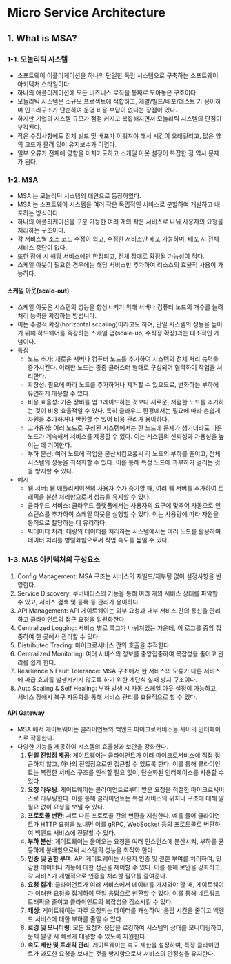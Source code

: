 # Micro Service Architecture

## 1. What is MSA?
### 1-1. 모놀리틱 시스템
- 소프트웨어 어플리케이션을 하나의 단일한 독립 시스템으로 구축하는 소프트웨어 아키텍처 스타일이다.
- 하나의 애플리케이션에 모든 비즈니스 로직을 통째로 모아놓은 구조이다.
- 모놀리틱 시스템은 소규모 프로젝트에 적합하고, 개발/빌드/배포/테스트 가 용이하며 인프라구조가 단순하여
  운영 비용 부담이 없다는 장점이 있다.
- 하지만 기업의 시스템 규모가 점점 커지고 복잡해지면서 모놀리틱 시스템의 단점이 부각된다.
- 작은 수정사항에도 전체 빌드 및 배포가 이뤄져야 해서 시간이 오래걸리고, 많은 양의 코드가 몰려 있어 유지보수가 어렵다.
- 일부 오류가 전체에 영향을 미치기도하고 스케일 아웃 설정이 복잡한 점 역시 문제가 된다.

### 1-2. MSA 
- MSA 는 모놀리틱 시스템의 대안으로 등장하였다.
- MSA 는 소프트웨어 시스템을 여러 작은 독립적인 서비스로 분할하여 개발하고 배포하는 방식이다.
- 하나의 애플리케이션을 구분 가능한 여러 개의 작은 서비스로 나눠 사용자의 요청을 처리하는 구조이다.
- 각 서비스별 소스 코드 수정이 쉽고, 수정한 서비스만 배포 가능하며, 배포 시 전체 서비스 중단이 없다.
- 또한 장애 시 해당 서비스에만 한정되고, 전체 장애로 확장될 가능성이 적다.
- 스케일 아웃이 필요한 경우에는 해당 서비스만 추가하여 리소스의 효율적 사용이 가능하다.

#### 스케일 아웃(scale-out)
- 스케일 아웃은 시스템의 성능을 향상시키기 위해 서버나 컴퓨터 노드의 개수를 늘려 처리 능력을 확장하는 방법니다.
- 이는 수평적 확장(horizontal sccaling)이라고도 하며, 단일 시스템의 성능을 높이기 위해 하드웨어를 즉강하는 스케일 업(scale-up, 수직정 확장)과는 대조적인 개념이다.
- 특징
  - 노드 추가: 새로운 서버나 컴퓨터 노드를 추가하여 시스템의 전체 처리 능력을 증가시킨다.
    이러한 노드는 종종 클러스터 형태로 구성되어 협력하여 작업을 처리한다.
  - 확장성: 필요에 따라 노드를 추가하거나 제거할 수 있으므로, 변화하는 부하에 유연하게 대응할 수 있다.
  - 비용 효율성: 기존 장비를 업그레이드하는 것보다 새로운, 저렴한 노드를 추가하는 것이 비용 효율적일 수 있다.
    특히 클라우드 환경에서는 필요에 따라 손쉽게 자원을 추가하거나 반환할 수 있어 비용 관리가 용이하다.
  - 고가용성: 여러 노드로 구성된 시스템에서는 한 노드에 문제가 생기더라도 다른 노드가 계속해서 서비스를 제공할 수 있다.
    이는 시스템의 신뢰성과 가용성을 높이는 데 기여한다.
  - 부하 분산: 여러 노드에 작업을 분산시킴으롰써 각 노드의 부하를 줄이고, 전체 시스템의 성능을 최적화할 수 있다.
    이를 통해 특정 노드에 과부하가 걸리는 것을 방지할 수 있다.
- 예시
  - 웹 서버: 웹 애플리케이션의 사용자 수가 증가할 때, 여러 웹 서버를 추가하여 트래픽을 분산 처리함으로써 성능을 유지할 수 있다.
  - 클라우드 서비스: 클라우드 플랫폼에서는 사용자의 요구에 맞추어 자동으로 인스턴스를 추가하여 스케일 아웃을 실행할 수 있다.
    이는 사용량에 따라 자원을 동적으로 할당하는 데 유리하다.
  - 빅데이터 처리: 대량의 데이터를 처리하는 시스템에서는 여러 노드를 활용하여 데이터 처리를 병렬화함으로써 작업 속도를 높일 수 있다.

### 1-3. MAS 아키텍처의 구성요소
1. Config Management: MSA 구조는 서비스의 재빌드/재부팅 없이 설정사항을 반영한다.
2. Service Discovery: 쿠버네티스의 기능을 통해 여러 개의 서비스 상태를 파악할 수 있고, 서비스 검색 및 등록 등 관리가 용이하다.
3. API Management: API 게이트웨이는 외부 요청과 내부 서비스 간의 통신을 관리하고 클라이언트의 접근 요청을 일원화한다.
4. Centralized Logging: 서비스 별로 록그가 나눠져있는 가운데, 이 로그를 중앙 집중하여 한 곳에서 관리할 수 있다.
5. Distributed Tracing: 마이크로서비스 간의 호출을 추적한다.
6. Centrailzed Monitoring: 여러 서비스의 정보를 중앙집중하여 복잡성을 줄이고 관리를 쉽게 한다.
7. Resillience & Fault Tolerance: MSA 구조에서 한 서비스의 오류가 다른 서비스에 파급 효과를 발생시키지 않도록 하기 위한 계단식 실패 방지 구조이다.
8. Auto Scaling & Self Healing: 부하 발생 시 자동 스케일 아웃 설정이 가능하고, 서비스 장애시 복구 자동화를 통해 서비스 관리를 효율적으로 할 수 있다.

#### API Gateway
- MSA 에서 게이트웨이는 클라이언트와 백엔드 마이크로서비스들 사이의 인터페이스로 작동한다.
- 다양한 기능을 제공하여 시스템의 효율성과 보안을 강화한다.
  1. **단일 진입점 제공**: 게이트웨이는 클라이언트가 여러 마이크로서비스에 직접 접근하지 않고, 하나의 진입점으로만 접근할 수 있도록 한다.
     이를 통해 클라이언트는 복잡한 서비스 구조를 인식할 필요 없이, 단순화된 인터페이스를 사용할 수 있다.
  2. **요청 라우팅**: 게이트웨이는 클라이언트로부터 받은 요청을 적절한 마이크로서비스로 라우팅한다.
     이를 통해 클라이언트는 특정 서비스의 위치나 구조에 대해 알 필요 없이 요청을 보낼 수 있다.
  3. **프로토콜 변환**: 서로 다른 프로토콜 간의 변환을 지원한다. 예를 들어 클라이언트가 HTTP 요청을 보내면
     이를 gRPC, WebSocket 등의 프로토콜로 변환하여 백엔드 서비스에 전달할 수 있다.
  4. **부하 분산**: 게이트웨이는 들어오는 요청을 여러 인스턴스에 분산시켜, 부하를 균등하게 분배함으로써 시스템의 성능을 최적화 한다.
  5. **인증 및 권한 부여**: API 게이트웨이는 사용자 인증 및 권한 부여를 처리하여, 민감한 데이터나 기능에 대한 접근을 제어할 수 있다.
     이를 통해 보안을 강화하고, 각 서비스가 개별적으로 인증을 처리할 필요를 줄여준다.
  6. **요청 집계**: 클라이언트가 여러 서비스에서 데이터를 가져와야 할 때, 게이트웨이가 이러한 요청을 집계하여 단일 응답으로 반환할 수 있다.
      이를 통해 네트워크 트래픽을 줄이고 클라이언트의 복잡성을 감소시킬 수 있다.
  7. **캐싱**: 게이트웨이는 자주 요청되는 데이터를 캐싱하여, 응답 시간을 줄이고 백엔드 서비스에 대한 부하를 줄일 수 있다.
  8. **로깅 및 모니터링**: 모든 요청과 응답을 로깅하여 시스템의 상태를 모니터링하고, 문제 발생 시 빠르게 대응할 수 있도록 지원한다.
  9. **속도 제한 및 트래픽 관리**: 게이트웨이는 속도 제한을 설정하여, 특정 클라이언트가 과도한 요청을 보내는 것을 방지함으로써 서비스의 안정성을 유지한다.
